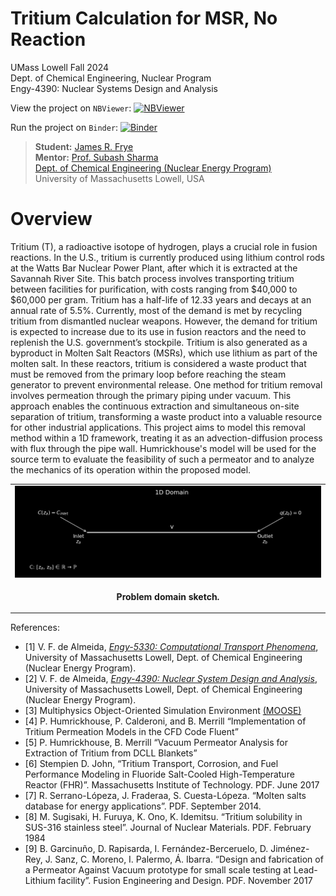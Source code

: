 # Tritium Calculation for MSR, No Reaction

UMass Lowell Fall 2024 <br>
Dept. of Chemical Engineering, Nuclear Program <br>
Engy-4390: Nuclear Systems Design and Analysis

View the project on `NBViewer`: [![NBViewer](https://raw.githubusercontent.com/jupyter/design/master/logos/Badges/nbviewer_badge.svg)](https://nbviewer.jupyter.org/github/dpploy/engy-4390/blob/main/projects/2024/tritium)

Run the project on `Binder`: [![Binder](https://mybinder.org/badge_logo.svg)](https://mybinder.org/v2/gh/dpploy/engy-4390/HEAD?filepath=projects%2F2024%2Ftritium)

  >**Student:** [James R. Frye](https://github.com/JamesFrye03) <br>
  >**Mentor:**  [Prof. Subash Sharma](https://github.com/SubashSharma1008) <br>
  >[Dept. of Chemical Engineering (Nuclear Energy Program)](https://www.uml.edu/Engineering/Chemical/faculty/de-Almeida-Valmor.aspx) <br>
  >University of Massachusetts Lowell, USA <br>

# Overview
Tritium (T), a radioactive isotope of hydrogen, plays a crucial role in fusion reactions. In the U.S., tritium is currently produced using lithium control rods at the Watts Bar Nuclear Power Plant, after which it is extracted at the Savannah River Site. This batch process involves transporting tritium between facilities for purification, with costs ranging from \$40,000 to \$60,000 per gram. Tritium has a half-life of 12.33 years and decays at an annual rate of 5.5%. Currently, most of the demand is met by recycling tritium from dismantled nuclear weapons. However, the demand for tritium is expected to increase due to its use in fusion reactors and the need to replenish the U.S. government’s stockpile. Tritium is also generated as a byproduct in Molten Salt Reactors (MSRs), which use lithium as part of the molten salt. In these reactors, tritium is considered a waste product that must be removed from the primary loop before reaching the steam generator to prevent environmental release. One method for tritium removal involves permeation through the primary piping under vacuum. This approach enables the continuous extraction and simultaneous on-site separation of tritium, transforming a waste product into a valuable resource for other industrial applications. This project aims to model this removal method within a 1D framework, treating it as an advection-diffusion process with flux through the pipe wall. Humrickhouse's model will be used for the source term to evaluate the feasibility of such a permeator and to analyze the mechanics of its operation within the proposed model.

|  |
|:---:|
| <img width="900" src="pics/domain.png" title="Problem domain"> |
| <p style="text-align:center;"><b>Problem domain sketch.</b></p> |

References:

- [1] V. F. de Almeida, [*Engy-5330: Computational Transport Phenomena*](https://github.com/dpploy/engy-5330),  University of Massachusetts Lowell, Dept. of Chemical Engineering (Nuclear Energy Program).
- [2] V. F. de Almeida, [*Engy-4390: Nuclear System Design and Analysis*](https://github.com/dpploy/engy-4390),  University of Massachusetts Lowell, Dept. of Chemical Engineering (Nuclear Energy Program).
- [3] Multiphysics Object-Oriented Simulation Environment [(MOOSE)](https://mooseframework.org)
- [4] P. Humrickhouse, P. Calderoni, and B. Merrill “Implementation of Tritium Permeation Models in the CFD Code Fluent”
- [5] P. Humrickhouse, B. Merrill “Vacuum Permeator Analysis for Extraction of Tritium from DCLL Blankets” <br>
- [6] Stempien D. John, “Tritium Transport, Corrosion, and Fuel Performance Modeling in Fluoride Salt-Cooled High-Temperature Reactor (FHR)”. Massachusetts Institute of Technology. PDF. June 2017
- [7] R. Serrano-Lópeza, J. Fraderaa, S. Cuesta-Lópeza. “Molten salts database for energy applications”. PDF. September 2014.
- [8] M. Sugisaki, H. Furuya, K. Ono, K. Idemitsu. “Tritium solubility in SUS-316 stainless steel”. Journal of Nuclear Materials. PDF. February 1984
- [9] B. Garcinuño, D. Rapisarda, I. Fernández-Berceruelo, D. Jiménez-Rey, J. Sanz, C. Moreno, I. Palermo, Á. Ibarra. “Design and fabrication of a Permeator Against Vacuum prototype for small scale testing at Lead-Lithium facility”. Fusion Engineering and Design. PDF. November 2017
